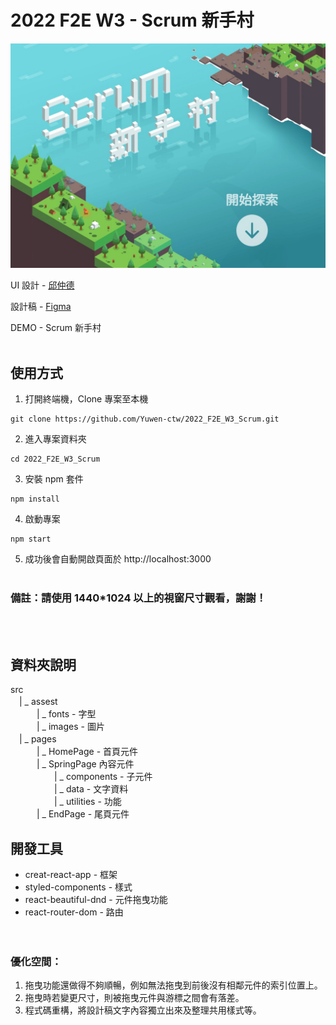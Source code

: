 # 2022 F2E W3 - Scrum 新手村

<img src='./public/screen.jpg'>

UI 設計 - <a href="https://2022.thef2e.com/users/12061549261446563754" target="_blank">邱仲德</a>

設計稿 - <a href="https://www.figma.com/file/kbtC7fpZWSjEAzeJmnsVO2/Scrum-%E6%96%B0%E6%89%8B%E6%9D%91?node-id=0%3A1" target="_blank">Figma</a>

DEMO - <a  target="_blank">Scrum 新手村</a>
<br>
<br>

## 使用方式

1. 打開終端機，Clone 專案至本機
<pre><code>git clone https://github.com/Yuwen-ctw/2022_F2E_W3_Scrum.git</code></pre>
2. 進入專案資料夾
<pre><code>cd 2022_F2E_W3_Scrum</code></pre>
3. 安裝 npm 套件
<pre><code>npm install</code></pre>
4. 啟動專案
<pre><code>npm start</code></pre>
5. 成功後會自動開啟頁面於 http://localhost:3000
   <br/>
   <br/>

### 備註：請使用 1440\*1024 以上的視窗尺寸觀看，謝謝！

<br/>
<br/>

## 資料夾說明

src\
　| _ assest\
　　　| _ fonts - 字型 \
　　　| _ images - 圖片 \
　| _ pages\
　　　| _ HomePage - 首頁元件\
　　　| _ SpringPage 內容元件\
　　　　　| _ components - 子元件\
　　　　　| _ data - 文字資料\
　　　　　| _ utilities - 功能\
　　　| _ EndPage - 尾頁元件

## 開發工具

- creat-react-app - 框架
- styled-components - 樣式
- react-beautiful-dnd - 元件拖曳功能
- react-router-dom - 路由
  <br/>
  <br/>
  <br/>

### 優化空間：

1. 拖曳功能還做得不夠順暢，例如無法拖曳到前後沒有相鄰元件的索引位置上。
2. 拖曳時若變更尺寸，則被拖曳元件與游標之間會有落差。
3. 程式碼重構，將設計稿文字內容獨立出來及整理共用樣式等。
